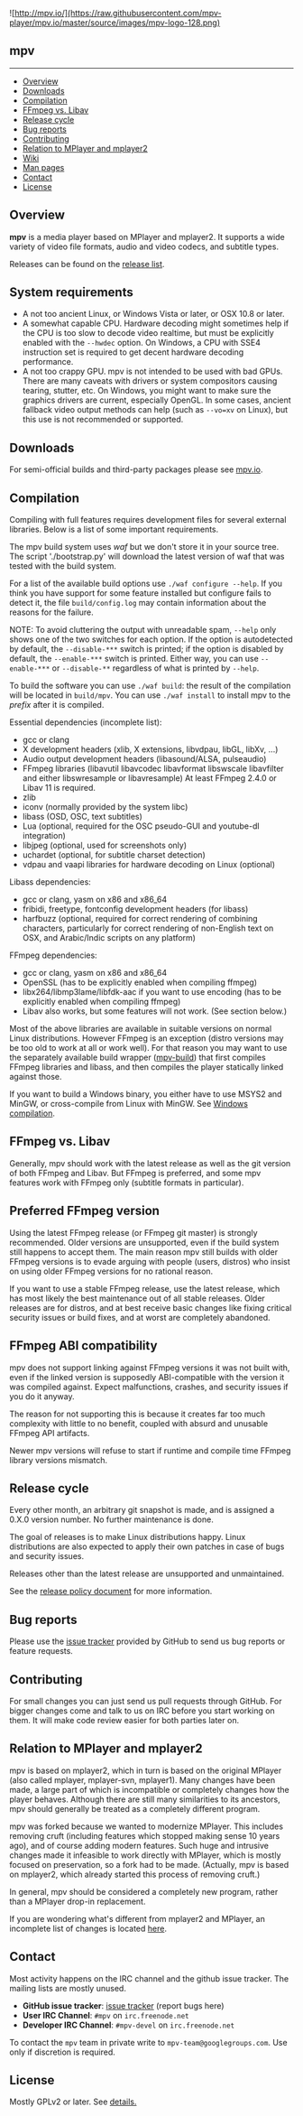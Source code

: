![http://mpv.io/](https://raw.githubusercontent.com/mpv-player/mpv.io/master/source/images/mpv-logo-128.png)

## mpv

--------------


* [Overview](#overview)
* [Downloads](#downloads)
* [Compilation](#compilation)
* [FFmpeg vs. Libav](#ffmpeg-vs-libav)
* [Release cycle](#release-cycle)
* [Bug reports](#bug-reports)
* [Contributing](#contributing)
* [Relation to MPlayer and mplayer2](#relation-to-mplayer-and-mplayer2)
* [Wiki](https://github.com/mpv-player/mpv/wiki)
* [Man pages](http://mpv.io/manual/master/)
* [Contact](#contact)
* [License](#license)

## Overview


**mpv** is a media player based on MPlayer and mplayer2. It supports a wide
variety of video file formats, audio and video codecs, and subtitle types.

Releases can be found on the [release list][releases].

## System requirements

- A not too ancient Linux, or Windows Vista or later, or OSX 10.8 or later.
- A somewhat capable CPU. Hardware decoding might sometimes help if the CPU
  is too slow to decode video realtime, but must be explicitly enabled with
  the `--hwdec` option. On Windows, a CPU with SSE4 instruction set is required
  to get decent hardware decoding performance.
- A not too crappy GPU. mpv is not intended to be used with bad GPUs. There are
  many caveats with drivers or system compositors causing tearing, stutter,
  etc. On Windows, you might want to make sure the graphics drivers are
  current, especially OpenGL. In some cases, ancient fallback video output
  methods can help (such as `--vo=xv` on Linux), but this use is not
  recommended or supported.


## Downloads


For semi-official builds and third-party packages please see
[mpv.io](http://mpv.io/installation/).

## Compilation


Compiling with full features requires development files for several
external libraries. Below is a list of some important requirements.

The mpv build system uses *waf* but we don't store it in your source tree. The
script './bootstrap.py' will download the latest version of waf that was tested
with the build system.

For a list of the available build options use `./waf configure --help`. If
you think you have support for some feature installed but configure fails to
detect it, the file `build/config.log` may contain information about the
reasons for the failure.

NOTE: To avoid cluttering the output with unreadable spam, `--help` only shows
one of the two switches for each option. If the option is autodetected by
default, the `--disable-***` switch is printed; if the option is disabled by
default, the `--enable-***` switch is printed. Either way, you can use
`--enable-***` or `--disable-**` regardless of what is printed by `--help`.

To build the software you can use `./waf build`: the result of the compilation
will be located in `build/mpv`. You can use `./waf install` to install mpv
to the *prefix* after it is compiled.

Essential dependencies (incomplete list):

- gcc or clang
- X development headers (xlib, X extensions, libvdpau, libGL, libXv, ...)
- Audio output development headers (libasound/ALSA, pulseaudio)
- FFmpeg libraries (libavutil libavcodec libavformat libswscale libavfilter
  and either libswresample or libavresample)
  At least FFmpeg 2.4.0 or Libav 11 is required.
- zlib
- iconv (normally provided by the system libc)
- libass (OSD, OSC, text subtitles)
- Lua (optional, required for the OSC pseudo-GUI and youtube-dl integration)
- libjpeg (optional, used for screenshots only)
- uchardet (optional, for subtitle charset detection)
- vdpau and vaapi libraries for hardware decoding on Linux (optional)

Libass dependencies:

- gcc or clang, yasm on x86 and x86_64
- fribidi, freetype, fontconfig development headers (for libass)
- harfbuzz (optional, required for correct rendering of combining characters,
  particularly for correct rendering of non-English text on OSX, and
  Arabic/Indic scripts on any platform)

FFmpeg dependencies:

- gcc or clang, yasm on x86 and x86_64
- OpenSSL (has to be explicitly enabled when compiling ffmpeg)
- libx264/libmp3lame/libfdk-aac if you want to use encoding (has to be
  explicitly enabled when compiling ffmpeg)
- Libav also works, but some features will not work. (See section below.)

Most of the above libraries are available in suitable versions on normal
Linux distributions. However FFmpeg is an exception (distro versions may be
too old to work at all or work well). For that reason you may want to use
the separately available build wrapper ([mpv-build][mpv-build]) that first compiles FFmpeg
libraries and libass, and then compiles the player statically linked against
those.

If you want to build a Windows binary, you either have to use MSYS2 and MinGW,
or cross-compile from Linux with MinGW. See [Windows compilation][windows_compilation].


## FFmpeg vs. Libav


Generally, mpv should work with the latest release as well as the git version
of both FFmpeg and Libav. But FFmpeg is preferred, and some mpv features work
with FFmpeg only (subtitle formats in particular).


## Preferred FFmpeg version


Using the latest FFmpeg release (or FFmpeg git master) is strongly recommended.
Older versions are unsupported, even if the build system still happens to
accept them. The main reason mpv still builds with older FFmpeg versions is to
evade arguing with people (users, distros) who insist on using older FFmpeg
versions for no rational reason.

If you want to use a stable FFmpeg release, use the latest release, which has
most likely the best maintenance out of all stable releases. Older releases
are for distros, and at best receive basic changes like fixing critical security
issues or build fixes, and at worst are completely abandoned.

## FFmpeg ABI compatibility

mpv does not support linking against FFmpeg versions it was not built with, even
if the linked version is supposedly ABI-compatible with the version it was
compiled against. Expect malfunctions, crashes, and security issues if you
do it anyway.

The reason for not supporting this is because it creates far too much complexity
with little to no benefit, coupled with absurd and unusable FFmpeg API
artifacts.

Newer mpv versions will refuse to start if runtime and compile time FFmpeg
library versions mismatch.

## Release cycle

Every other month, an arbitrary git snapshot is made, and is assigned
a 0.X.0 version number. No further maintenance is done.

The goal of releases is to make Linux distributions happy. Linux distributions
are also expected to apply their own patches in case of bugs and security
issues.

Releases other than the latest release are unsupported and unmaintained.

See the [release policy document][release-policy] for more information.

## Bug reports


Please use the [issue tracker][issue-tracker] provided by GitHub to send us bug
reports or feature requests.

## Contributing


For small changes you can just send us pull requests through GitHub. For bigger
changes come and talk to us on IRC before you start working on them. It will
make code review easier for both parties later on.

## Relation to MPlayer and mplayer2


mpv is based on mplayer2, which in turn is based on the original MPlayer
(also called mplayer, mplayer-svn, mplayer1). Many changes have been made, a
large part of which is incompatible or completely changes how the player
behaves. Although there are still many similarities to its ancestors, mpv
should generally be treated as a completely different program.

mpv was forked because we wanted to modernize MPlayer. This includes
removing cruft (including features which stopped making sense 10 years ago),
and of course adding modern features. Such huge and intrusive changes made it
infeasible to work directly with MPlayer, which is mostly focused on
preservation, so a fork had to be made. (Actually, mpv is based on mplayer2,
which already started this process of removing cruft.)

In general, mpv should be considered a completely new program, rather than a
MPlayer drop-in replacement.

If you are wondering what's different from mplayer2 and MPlayer, an incomplete
list of changes is located [here][mplayer-changes].

## Contact


Most activity happens on the IRC channel and the github issue tracker. The
mailing lists are mostly unused.

 - **GitHub issue tracker**: [issue tracker][issue-tracker] (report bugs here)
 - **User IRC Channel**: `#mpv` on `irc.freenode.net`
 - **Developer IRC Channel**: `#mpv-devel` on `irc.freenode.net`

To contact the `mpv` team in private write to `mpv-team@googlegroups.com`. Use
only if discretion is required.

[releases]: https://github.com/mpv-player/mpv/releases
[mpv-build]: https://github.com/mpv-player/mpv-build
[homebrew-mpv]: https://github.com/mpv-player/homebrew-mpv
[issue-tracker]:  https://github.com/mpv-player/mpv/issues
[ffmpeg_vs_libav]: https://github.com/mpv-player/mpv/wiki/FFmpeg-versus-Libav
[release-policy]: https://github.com/mpv-player/mpv/blob/master/DOCS/release-policy.md
[windows_compilation]: https://github.com/mpv-player/mpv/blob/master/DOCS/compile-windows.md
[mplayer-changes]: https://github.com/mpv-player/mpv/blob/master/DOCS/mplayer-changes.rst

## License


Mostly GPLv2 or later. See [details.](https://github.com/mpv-player/mpv/blob/master/Copyright)
